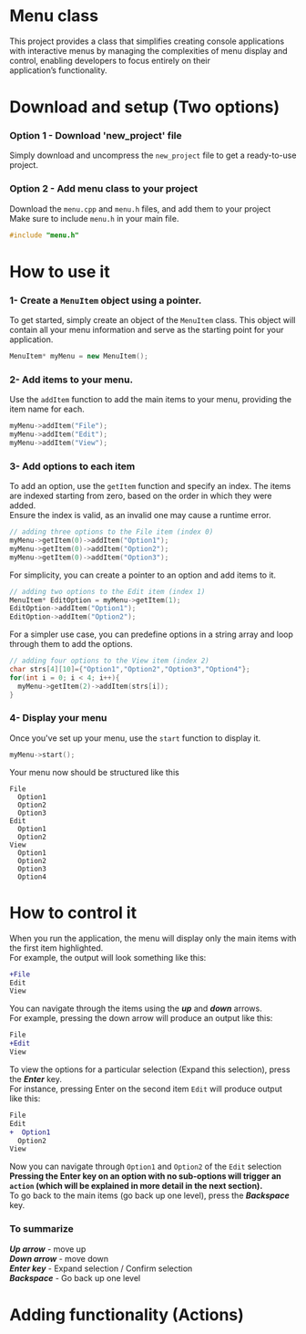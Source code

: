 # Menu class

This project provides a class that simplifies creating console applications with interactive menus by managing the complexities of menu display and control, enabling developers to focus entirely on their application’s functionality.

# Download and setup (Two options)

### Option 1 - Download 'new_project' file

Simply download and uncompress the `new_project` file to get a ready-to-use project.

### Option 2 - Add menu class to your project

Download the `menu.cpp` and `menu.h` files, and add them to your project
</br>
Make sure to include `menu.h` in your main file.

```cpp
#include "menu.h"
```

# How to use it

### 1- Create a `MenuItem` object using a pointer.
To get started, simply create an object of the `MenuItem` class. This object will contain all your menu information and serve as the starting point for your application.
```cpp
MenuItem* myMenu = new MenuItem();
```

### 2- Add items to your menu.
Use the `addItem` function to add the main items to your menu, providing the item name for each.
```cpp
myMenu->addItem("File");
myMenu->addItem("Edit");
myMenu->addItem("View");
```

### 3- Add options to each item
To add an option, use the `getItem` function and specify an index. The items are indexed starting from zero, based on the order in which they were added.
</br>
Ensure the index is valid, as an invalid one may cause a runtime error.
```cpp
// adding three options to the File item (index 0) 
myMenu->getItem(0)->addItem("Option1");
myMenu->getItem(0)->addItem("Option2");
myMenu->getItem(0)->addItem("Option3");
```
For simplicity, you can create a pointer to an option and add items to it.
```cpp
// adding two options to the Edit item (index 1)
MenuItem* EditOption = myMenu->getItem(1);
EditOption->addItem("Option1"); 
EditOption->addItem("Option2"); 
```
For a simpler use case, you can predefine options in a string array and loop through them to add the options.
```cpp
// adding four options to the View item (index 2)
char strs[4][10]={"Option1","Option2","Option3","Option4"};
for(int i = 0; i < 4; i++){
  myMenu->getItem(2)->addItem(strs[i]);
}
```

### 4- Display your menu
Once you've set up your menu, use the `start` function to display it.
```cpp
myMenu->start();
```
Your menu now should be structured like this

```
File
  Option1
  Option2
  Option3
Edit
  Option1
  Option2
View
  Option1
  Option2
  Option3
  Option4
```

# How to control it

When you run the application, the menu will display only the main items with the first item highlighted.
</br>
For example, the output will look something like this:
```diff
+File
Edit
View
```
You can navigate through the items using the ***up*** and ***down*** arrows.
</br>
For example, pressing the down arrow will produce an output like this:
```diff
File
+Edit
View
```
To view the options for a particular selection (Expand this selection), press the ***Enter*** key.
</br>
For instance, pressing Enter on the second item `Edit` will produce output like this:
```diff
File
Edit
+  Option1
  Option2
View
```
Now you can navigate through `Option1` and `Option2` of the `Edit` selection
</br>
**Pressing the Enter key on an option with no sub-options will trigger an `action` (which will be explained in more detail in the next section).**
</br>
To go back to the main items (go back up one level), press the ***Backspace*** key.

### To summarize

***Up arrow*** - move up
</br>
***Down arrow*** - move down
</br>
***Enter key*** - Expand selection / Confirm selection
</br>
***Backspace*** - Go back up one level
</br>

# Adding functionality (Actions)
